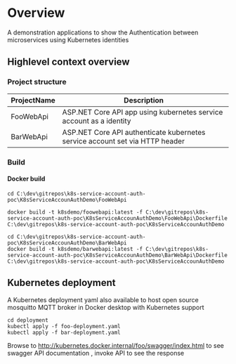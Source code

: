 # Overview
A demonstration applications to show the Authentication between microservices using Kubernetes identities

## Highlevel context overview


### Project structure
| ProjectName      | Description |
| ----------- | ----------- |
| FooWebApi      |  ASP.NET Core API app using kubernetes service account as a identity        |
| BarWebApi   | ASP.NET Core API authenticate  kubernetes service account set via HTTP header        |

### Build
#### Docker build
```shell
cd C:\dev\gitrepos\k8s-service-account-auth-poc\K8sServiceAccounAuthDemo\FooWebApi

docker build -t k8sdemo/foowebapi:latest -f C:\dev\gitrepos\k8s-service-account-auth-poc\K8sServiceAccounAuthDemo\FooWebApi\Dockerfile C:\dev\gitrepos\k8s-service-account-auth-poc\K8sServiceAccounAuthDemo
```

```shell
cd C:\dev\gitrepos\k8s-service-account-auth-poc\K8sServiceAccounAuthDemo\BarWebApi
docker build -t k8sdemo/barwebapi:latest -f C:\dev\gitrepos\k8s-service-account-auth-poc\K8sServiceAccounAuthDemo\BarWebApi\Dockerfile C:\dev\gitrepos\k8s-service-account-auth-poc\K8sServiceAccounAuthDemo
```
  
## Kubernetes deployment 
A Kubernetes deployment yaml also available to host open source mosquitto MQTT broker in Docker desktop with Kubernetes support
```shell
cd deployment
kubectl apply -f foo-deployment.yaml
kubectl apply -f bar-deployment.yaml
```
Browse to http://kubernetes.docker.internal/foo/swagger/index.html to see swagger API documentation , invoke API to see the response 










